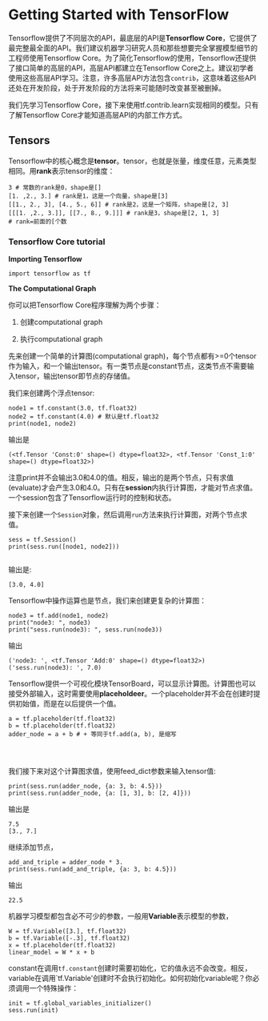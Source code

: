 # Getting Started with TensorFlow
Tensorflow提供了不同层次的API，最底层的API是**Tensorflow Core**，它提供了最完整最全面的API。我们建议机器学习研究人员和那些想要完全掌握模型细节的工程师使用Tensorflow Core。为了简化Tensorflow的使用，Tensorflow还提供了接口简单的高层的API，高层API都建立在Tensorflow Core之上。建议初学者使用这些高层API学习。注意，许多高层API方法包含`contrib`，这意味着这些API还处在开发阶段，处于开发阶段的方法将来可能随时改变甚至被删掉。


我们先学习Tensorflow Core，接下来使用tf.contrib.learn实现相同的模型。只有了解Tensorflow Core才能知道高层API的内部工作方式。


## Tensors

Tensorflow中的核心概念是**tensor**。tensor，也就是张量，维度任意，元素类型相同。用**rank**表示tensor的维度：

```
3 # 常数的rank是0，shape是[]
[1. ,2., 3.] # rank是1，这是一个向量，shape是[3]
[[1., 2., 3], [4., 5., 6]] # rank是2，这是一个矩阵，shape是[2, 3]
[[[1. ,2., 3.]], [[7., 8., 9.]]] # rank是3，shape是[2, 1, 3]
# rank=前面的[个数
```



### Tensorflow Core tutorial

**Importing Tensorflow**

```
import tensorflow as tf
```
**The Computational Graph**

你可以把Tensorflow Core程序理解为两个步骤：

1. 创建computational graph

2. 执行computational graph


先来创建一个简单的计算图(computational graph)，每个节点都有>=0个tensor作为输入，和一个输出tensor。有一类节点是constant节点，这类节点不需要输入tensor，输出tensor即节点的存储值。

我们来创建两个浮点tensor:

```
node1 = tf.constant(3.0, tf.float32)
node2 = tf.constant(4.0) # 默认是tf.float32
print(node1, node2)

```


输出是
```
(<tf.Tensor 'Const:0' shape=() dtype=float32>, <tf.Tensor 'Const_1:0' shape=() dtype=float32>)
```

注意print并不会输出3.0和4.0的值。相反，输出的是两个节点，只有求值(evaluate)才会产生3.0和4.0。只有在**session**内执行计算图，才能对节点求值。一个session包含了Tensorflow运行时的控制和状态。



接下来创建一个`Session`对象，然后调用`run`方法来执行计算图，对两个节点求值。

```
sess = tf.Session()
print(sess.run([node1, node2]))


```


输出是:

```
[3.0, 4.0]

```


Tensorflow中操作运算也是节点，我们来创建更复杂的计算图：

```
node3 = tf.add(node1, node2)
print("node3: ", node3)
print("sess.run(node3): ", sess.run(node3))

```

输出

```
('node3: ', <tf.Tensor 'Add:0' shape=() dtype=float32>)
('sess.run(node3): ', 7.0)
```


Tensorflow提供一个可视化模块TensorBoard，可以显示计算图。计算图也可以接受外部输入，这时需要使用**placeholdeer**。一个placeholder并不会在创建时提供初始值，而是在以后提供一个值。

```
a = tf.placeholder(tf.float32)
b = tf.placeholder(tf.float32)
adder_node = a + b # + 等同于tf.add(a, b), 是缩写




```


我们接下来对这个计算图求值，使用feed_dict参数来输入tensor值:

```
print(sess.run(adder_node, {a: 3, b: 4.5}))
print(sess.run(adder_node, {a: [1, 3], b: [2, 4]}))
```
输出是
```
7.5
[3., 7.]
```

继续添加节点，

```
add_and_triple = adder_node * 3.
print(sess.run(add_and_triple, {a: 3, b: 4.5}))
```
输出
```
22.5
```


机器学习模型都包含必不可少的参数，一般用**Variable**表示模型的参数，

```
W = tf.Variable([3.], tf.float32)
b = tf.Variable([-.3], tf.float32)
x = tf.placeholder(tf.float32)
linear_model = W * x + b

```


constant在调用`tf.constant`创建时需要初始化，它的值永远不会改变。相反，variable在调用`tf.Variable'创建时不会执行初始化。如何初始化variable呢？你必须调用一个特殊操作：

```
init = tf.global_variables_initializer()
sess.run(init)

```















